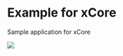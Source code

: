 # Example for xCore

Sample application for xCore

![](https://sun9-60.userapi.com/impf/Zsam-6dGcszvvlUSm4aYphreuMtYrUl97eaoLQ/ipLiaNhkTE8.jpg?size=1280x800&quality=96&proxy=1&sign=5d064f5e54b98e03244a87eede139d3e&type=album)
